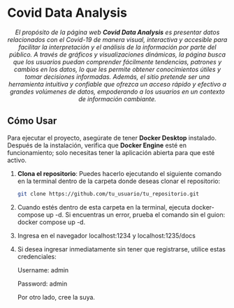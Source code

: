
# Covid Data Analysis

<p align="center">
  <em>
    El propósito de la página web <strong>Covid Data Analysis</strong> es presentar datos relacionados con el Covid-19 de manera visual, interactiva y accesible para facilitar la interpretación y el análisis de la información por parte del público.
    A través de gráficos y visualizaciones dinámicas, la página busca que los usuarios puedan comprender fácilmente tendencias, patrones y cambios en los datos, lo que les permite obtener conocimientos útiles y tomar decisiones informadas.
    Además, el sitio pretende ser una herramienta intuitiva y confiable que ofrezca un acceso rápido y efectivo a grandes volúmenes de datos, empoderando a los usuarios en un contexto de información cambiante.
  </em>
</p>

## Cómo Usar

Para ejecutar el proyecto, asegúrate de tener **Docker Desktop** instalado. Después de la instalación, verifica que **Docker Engine** esté en funcionamiento; solo necesitas tener la aplicación abierta para que esté activo.

1. **Clona el repositorio**: Puedes hacerlo ejecutando el siguiente comando en la terminal dentro de la carpeta donde deseas clonar el repositorio:
   ```bash
   git clone https://github.com/tu_usuario/tu_repositorio.git
2. Cuando estés dentro de esta carpeta en la terminal, ejecuta docker-compose up -d. Si encuentras un error, prueba el comando sin el guion: docker compose up -d. 
3. Ingresa en el navegador localhost:1234 y localhost:1235/docs
4. Si desea ingresar inmediatamente sin tener que registrarse, utilice estas credenciales:
   
   Username: admin
   
   Password: admin
   
   Por otro lado, cree la suya.

